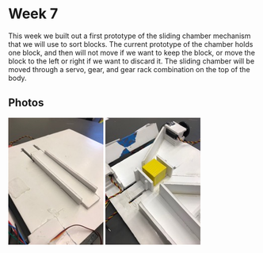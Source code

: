 # Week 7

This week we built out a first prototype of the sliding chamber mechanism that we will use to sort blocks. The current prototype of the chamber holds one block, and then will not move if we want to keep the block, or move the block to the left or right if we want to discard it. The sliding chamber will be moved through a servo, gear, and gear rack combination on the top of the body.

## Photos

![Week 7 Image 1](week-7-01-sm.jpg "Top of Sliding Chamber")
![Week 7 Image 2](week-7-02-sm.jpg "Underside of Sliding Chamber")
